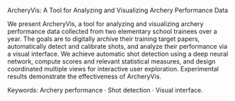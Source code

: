 ArcheryVis: A Tool for Analyzing and Visualizing
Archery Performance Data

We present ArcheryVis, a tool for analyzing and visualizing
archery performance data collected from two elementary school trainees
over a year. The goals are to digitally archive their training target papers,
automatically detect and calibrate shots, and analyze their performance
via a visual interface. We achieve automatic shot detection using a deep
neural network, compute scores and relevant statistical measures, and
design coordinated multiple views for interactive user exploration. Experimental
results demonstrate the effectiveness of ArcheryVis.

Keywords: Archery performance · Shot detection · Visual interface.
